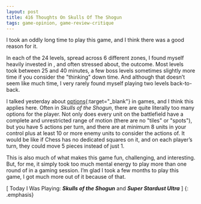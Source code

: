 ```yaml
---
layout: post
title: 416 Thoughts On Skulls Of The Shogun
tags: game-opinion, game-review-critique
---
```

I took an oddly long time to play this game, and I think there was a good reason for it.

In each of the 24 levels, spread across 6 different zones, I found myself heavily invested in , and often stressed about, the outcome.  Most levels took between 25 and 40 minutes, a few boss levels sometimes slightly more time if you consider the "thinking" down time.  And although that doesn’t seem like much time, I very rarely found myself playing two levels back-to-back.

I talked yesterday about [options](http://www.foster-douglas.com/games/415-options/){:target="_blank"} in games, and I think this applies here.  Often in *Skulls of the Shogun*, there are quite literally too many options for the player.  Not only does every unit on the battlefield have a complete and unrestricted range of motion (there are no "tiles" or "spots"), but you have 5 actions per turn, and there are at minimum 8 units in your control plus at least 10 or more enemy units to consider the actions of.  It would be like if Chess has no dedicated squares on it, and on each player’s turn, they could move 5 pieces instead of just 1.

This is also much of what makes this game fun, challenging, and interesting.  But, for me, it simply took too much mental energy to play more than one round of in a gaming session. I’m glad I took a few months to play this game, I got much more out of it because of that.

[ Today I Was Playing: ***Skulls of the Shogun*** and ***Super Stardust Ultra*** ]
{: .emphasis}